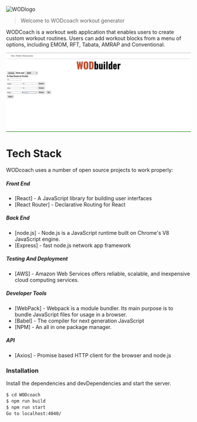 <img width="335" alt="WODlogo" src="https://user-images.githubusercontent.com/61299111/93688557-48aec480-fa8c-11ea-9efa-40e985fc2dfa.png">

> Welcome to WODcoach workout generator

WODCoach is a workout web application that enables users to create custom workout routines. Users can add workout blocks from a menu of options, including EMOM, RFT, Tabata, AMRAP and Conventional.

![Demo](demo/WOD.gif)

# Tech Stack

WODcoach uses a number of open source projects to work properly:

##### Front End

- [React] - A JavaScript library for building user interfaces
- [React Router] - Declarative Routing for React

##### Back End

- [node.js] - Node.js is a JavaScript runtime built on Chrome's V8 JavaScript engine.
- [Express] - fast node.js network app framework

##### Testing And Deployment

- [AWS] - Amazon Web Services offers reliable, scalable, and inexpensive cloud computing services.

##### Developer Tools

- [WebPack] - Webpack is a module bundler. Its main purpose is to bundle JavaScript files for usage in a browser.
- [Babel] - The compiler for next generation JavaScript
- [NPM] - An all in one package manager.

##### API

- [Axios] - Promise based HTTP client for the browser and node.js

### Installation

Install the dependencies and devDependencies and start the server.

```sh
$ cd WODcoach
$ npm run build
$ npm run start
Go to localhost:4040/
```
